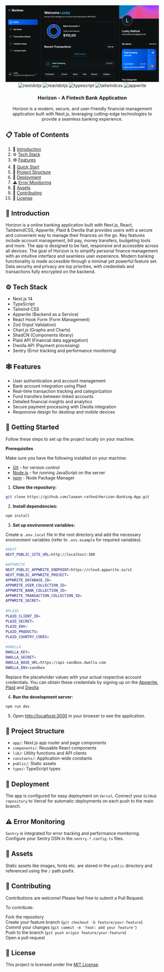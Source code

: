 <div align="center">
  <br />
    <a href="https://miro-clone-w.vercel.app" target="_blank">
      <img src="https://github.com/laxman-rathod/Horizon-Banking-App/blob/main/public/horizon-homepage.png" alt="Project Banner">
    </a>
  <br />
  <div>
    <img src="https://img.shields.io/badge/next.js-000000?style=for-the-badge&logo=nextdotjs&logoColor=white" alt="nextdotjs" />
    <img src="https://shields.io/badge/react-0F172A?logo=react&style=for-the-badge" alt="reactdotjs" />
    <img src="https://img.shields.io/badge/TypeScript-3178C6?style=for-the-badge&logo=typescript&logoColor=white" alt="typescript" />
    <img src="https://img.shields.io/badge/tailwindcss-38B2AC?style=for-the-badge&logo=tailwindcss&logoColor=white" alt="tailwindcss" />
    <img src="https://img.shields.io/badge/Appwrite-F02E65?style=for-the-badge&logo=Appwrite&logoColor=white" alt="appwrite" />
  </div>
  <h3 align="center">Horizon - A Fintech Bank Application</h3>

   <div align="center">
        Horizon is a modern, secure, and user-friendly financial management application built with Next.js, leveraging cutting-edge technologies to provide a seamless banking experience.
    </div>
</div>

## 📋 Table of Contents

1. 🍁 [Introduction](#-introduction)
2. ⚙️ [Tech Stack](#️-tech-stack)
3. 🕸️ [Features](#️-features)
4. 🤸 [Quick Start](#-getting-started)
5. 📂 [Project Structure](#-project-structure)
6. 🔭 [Deployment](#-deployment)
7. ⚠️ [Error Monitoring](#️-error-monitoring)
8. 🔗 [Assets](#-assets)
9. 🤝 [Contributing](#-contributing)
10. 📄 [License](#-license)

## 🍁 Introduction

Horizon is a online banking application built with Next.js, React, TaildwindCSS, Appwrite, Plaid & Dwolla that provides users with a secure and convenient way to manage their finances on the go. Key features include account management, bill pay, money transfers, budgeting tools and more. The app is designed to be fast, responsive and accessible across all devices.
The goal of Horizon is to simplify personal finance management with an intuitive interface and seamless user experience. Modern banking functionality is made accessible through a minimal yet powerful feature set. Data security and privacy are top priorities, with credentials and transactions fully encrypted on the backend.

## ⚙️ Tech Stack

- Next.js 14
- TypeScript
- Tailwind CSS
- Appwrite (Backend as a Service)
- React Hook Form (Form Management)
- Zod (Input Validation)
- Chart.js (Graphs and Charts)
- ShadCN (Components library)
- Plaid API (Financial data aggregation)
- Dwolla API (Payment processing)
- Sentry (Error tracking and performance monitoring)

## 🕸️ Features

- User authentication and account management
- Bank account integration using Plaid
- Real-time transaction tracking and categorization
- Fund transfers between linked accounts
- Detailed financial insights and analytics
- Secure payment processing with Dwolla integration
- Responsive design for desktop and mobile devices

## 🤸 Getting Started

Follow these steps to set up the project locally on your machine.

**Prerequisites**

Make sure you have the following installed on your machine:

- [Git](https://git-scm.com/) - for version control
- [Node.js](https://nodejs.org/en/) - for running JavaScript on the server
- [npm](https://www.npmjs.com/) - Node Package Manager

1. **Clone the repository:**

```bash
git clone https://github.com/laxman-rathod/Horizon-Banking-App.git
```

2. **Install dependencies:**

```bash
npm install

```

3. **Set up environment variables:**

Create a `.env.local` file in the root directory and add the necessary environment variables (refer to `.env.example` for required variables).

```bash
#NEXT
NEXT_PUBLIC_SITE_URL=http://localhost:300

#APPWRITE
NEXT_PUBLIC_APPWRITE_ENDPOINT=https://cloud.appwrite.io/v1
NEXT_PUBLIC_APPWRITE_PROJECT=
APPWRITE_DATABASE_ID=
APPWRITE_USER_COLLECTION_ID=
APPWRITE_BANK_COLLECTION_ID=
APPWRITE_TRANSACTION_COLLECTION_ID=
APPWRITE_SECRET=

#PLAID
PLAID_CLIENT_ID=
PLAID_SECRET=
PLAID_ENV=
PLAID_PRODUCTS=
PLAID_COUNTRY_CODES=

#DWOLLA
DWOLLA_KEY=
DWOLLA_SECRET=
DWOLLA_BASE_URL=https://api-sandbox.dwolla.com
DWOLLA_ENV=sandbox

```

Replace the placeholder values with your actual respective account credentials. You can obtain these credentials by signing up on the [Appwrite](https://appwrite.io/), [Plaid](https://plaid.com/) and [Dwolla](https://dwolla.com/)

4. **Run the development server:**

```bash
npm run dev
```

5. Open [http://localhost:3000](http://localhost:3000) in your browser to see the application.

## 📂 Project Structure

- `app/`: Next.js app router and page components
- `components/`: Reusable React components
- `lib/`: Utility functions and API clients
- `constants/`: Application-wide constants
- `public/`: Static assets
- `type/`: TypeScript types

## 🔭 Deployment

The app is configured for easy deployment on `Vercel`. Connect your `GitHub repository` to Vercel for automatic deployments on each push to the main branch.

## ⚠️ Error Monitoring

`Sentry` is integrated for error tracking and performance monitoring. Configure your Sentry DSN in the `sentry.*.config.ts` files.

## 🔗 Assets

Static assets like images, fonts etc. are stored in the `public` directory and referenced using the `/` path prefix.

## 🤝 Contributing

Contributions are welcome! Please feel free to submit a Pull Request.

To contribute:

Fork the repository </br>
Create your feature branch (`git checkout -b feature/your-feature`) </br>
Commit your changes (`git commit -m 'feat: add your feature'`) </br>
Push to the branch (`git push origin feature/your-feature`) </br>
Open a pull request

## 📄 License

This project is licensed under the [MIT License](LICENSE).
